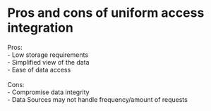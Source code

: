 # Pros and cons of uniform access integration
Pros:<br>- Low storage requirements<br>- Simplified view of the data<br>- Ease of data access<br><br>Cons:<br>- Compromise data integrity<br>- Data Sources may not handle frequency/amount of requests

